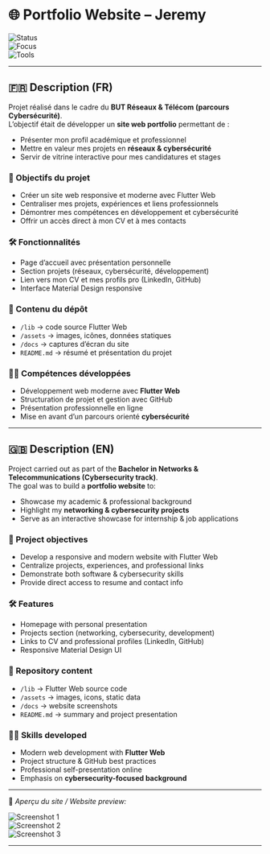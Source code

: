 # 🌐 Portfolio Website – Jeremy

![Status](https://img.shields.io/badge/Status-Online-brightgreen)  
![Focus](https://img.shields.io/badge/Focus-Web%20Dev%20%7C%20Cybersecurity-blue)  
![Tools](https://img.shields.io/badge/Tools-Flutter%20Web%20%7C%20Dart%20%7C%20Material%20Design-orange)  

---

## 🇫🇷 Description (FR)  

Projet réalisé dans le cadre du **BUT Réseaux & Télécom (parcours Cybersécurité)**.  
L’objectif était de développer un **site web portfolio** permettant de :  
- Présenter mon profil académique et professionnel  
- Mettre en valeur mes projets en **réseaux & cybersécurité**  
- Servir de vitrine interactive pour mes candidatures et stages  

### 🎯 Objectifs du projet  
- Créer un site web responsive et moderne avec Flutter Web  
- Centraliser mes projets, expériences et liens professionnels  
- Démontrer mes compétences en développement et cybersécurité  
- Offrir un accès direct à mon CV et à mes contacts  

### 🛠️ Fonctionnalités  
- Page d’accueil avec présentation personnelle  
- Section projets (réseaux, cybersécurité, développement)  
- Lien vers mon CV et mes profils pro (LinkedIn, GitHub)  
- Interface Material Design responsive  

### 📂 Contenu du dépôt  
- `/lib` → code source Flutter Web  
- `/assets` → images, icônes, données statiques  
- `/docs` → captures d’écran du site  
- `README.md` → résumé et présentation du projet  

### 👨‍💻 Compétences développées  
- Développement web moderne avec **Flutter Web**  
- Structuration de projet et gestion avec GitHub  
- Présentation professionnelle en ligne  
- Mise en avant d’un parcours orienté **cybersécurité**  

---

## 🇬🇧 Description (EN)  

Project carried out as part of the **Bachelor in Networks & Telecommunications (Cybersecurity track)**.  
The goal was to build a **portfolio website** to:  
- Showcase my academic & professional background  
- Highlight my **networking & cybersecurity projects**  
- Serve as an interactive showcase for internship & job applications  

### 🎯 Project objectives  
- Develop a responsive and modern website with Flutter Web  
- Centralize projects, experiences, and professional links  
- Demonstrate both software & cybersecurity skills  
- Provide direct access to resume and contact info  

### 🛠️ Features  
- Homepage with personal presentation  
- Projects section (networking, cybersecurity, development)  
- Links to CV and professional profiles (LinkedIn, GitHub)  
- Responsive Material Design UI  

### 📂 Repository content  
- `/lib` → Flutter Web source code  
- `/assets` → images, icons, static data  
- `/docs` → website screenshots  
- `README.md` → summary and project presentation  

### 👨‍💻 Skills developed  
- Modern web development with **Flutter Web**  
- Project structure & GitHub best practices  
- Professional self-presentation online  
- Emphasis on **cybersecurity-focused background**  

---

📸 *Aperçu du site / Website preview:*  

![Screenshot 1](docs/screen1.png)  
![Screenshot 2](docs/screen2.png)  
![Screenshot 3](docs/screen3.png)  

---
